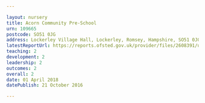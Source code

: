 ```yaml
---

layout: nursery
title: Acorn Community Pre-School
urn: 109665
postcode: SO51 0JG
address: Lockerley Village Hall, Lockerley, Romsey, Hampshire, SO51 0JG
latestReportUrl: https://reports.ofsted.gov.uk/provider/files/2608391/urn/109665.pdf
teaching: 2
development: 2
leadership: 2
outcomes: 2
overall: 2
date: 01 April 2018 
datePublish: 21 October 2016

---
```

